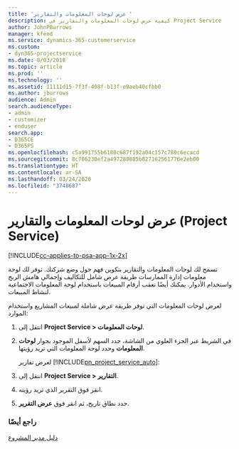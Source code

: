 ```yaml
---
title: 'عرض لوحات المعلومات والتقارير '
description: كيفية عرض لوحات المعلومات والتقارير في Project Service
author: JohnPBurrows
manager: kfend
ms.service: dynamics-365-customerservice
ms.custom:
- dyn365-projectservice
ms.date: 8/03/2018
ms.topic: article
ms.prod: ''
ms.technology: ''
ms.assetid: 11111d15-7f3f-408f-b13f-e9aeb40cfbb0
ms.author: jburrows
audience: Admin
search.audienceType:
- admin
- customizer
- enduser
search.app:
- D365CE
- D365PS
ms.openlocfilehash: c5a991755b6180c687f192a04c157c780c6ecacd
ms.sourcegitcommit: 8c786230ef2a497280885b827162561776e2eb00
ms.translationtype: HT
ms.contentlocale: ar-SA
ms.lasthandoff: 03/24/2020
ms.locfileid: "3748687"
---
```

# <a name="view-dashboards-and-reports-project-service"></a>عرض لوحات المعلومات والتقارير (Project Service)

[!INCLUDE[cc-applies-to-psa-app-1x-2x](../includes/cc-applies-to-psa-app-1x-2x.md)]

تسمح لك لوحات المعلومات والتقارير بتكوين فهم حول وضع شركتك. توفر لك لوحة معلومات إدارة الممارسات‬ طريقة عرض شامل للتكاليف وإجمالي هامش الربح واستخدام الأدوار. يمكنك أيضًا تعقب أرقام المبيعات باستخدام لوحة المعلومات الاجتماعية لنشاط المبيعات‬.  
  
 لعرض لوحات المعلومات التي توفر طريقة عرض شاملة لمبيعات المشاريع واستخدام الموارد:  
  
1. انتقل إلى **Project Service > لوحات المعلومات‬**.  
  
2. في الشريط عبر الجزء العلوي من الشاشة، حدد السهم لأسفل الموجود بجوار **لوحات المعلومات** وحدد لوحة المعلومات التي تريد رؤيتها.  
  
   لعرض تقارير [!INCLUDE[pn_project_service_auto](../includes/pn-project-service-auto.md)]:  
  
3. انتقل إلى **Project Service > التقارير**.  
  
4. انقر فوق التقرير الذي تريد رؤيته.  
  
5. حدد نطاق تاريخ، ثم انقر فوق **عرض التقرير**.  
  
### <a name="see-also"></a>راجع أيضًا  
 [دليل مدير المشروع](../project-service/project-manager-guide.md)
